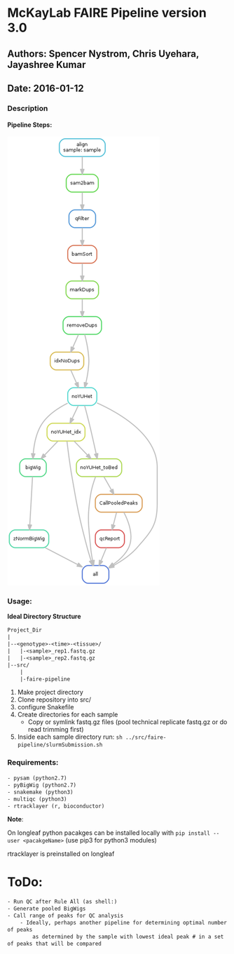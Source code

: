# McKayLab FAIRE Pipeline version 3.0
## Authors: Spencer Nystrom, Chris Uyehara, Jayashree Kumar
## Date: 2016-01-12

### Description
#### Pipeline Steps:
![](docs/dag.png)


### Usage:
**Ideal Directory Structure**
```{bash}
Project_Dir
|
|--<genotype>-<time>-<tissue>/
|	|-<sample>_rep1.fastq.gz
|	|-<sample>_rep2.fastq.gz
|--src/
	|
	|-faire-pipeline	
```

1. Make project directory
1. Clone repository into src/
1. configure Snakefile
1. Create directories for each sample
	* Copy or symlink fastq.gz files (pool technical replicate fastq.gz or do read trimming first)
1. Inside each sample directory run: ` sh ../src/faire-pipeline/slurmSubmission.sh ` 


### Requirements:
	- pysam (python2.7)
	- pyBigWig (python2.7)
	- snakemake (python3)
	- multiqc (python3)
	- rtracklayer (r, bioconductor)	
**Note**: 

On longleaf python pacakges can be installed locally with ` pip install --user <pacakgeName> ` (use pip3 for python3 modules)

rtracklayer is preinstalled on longleaf


# ToDo:
	- Run QC after Rule All (as shell:)
	- Generate pooled BigWigs
	- Call range of peaks for QC analysis
		- Ideally, perhaps another pipeline for determining optimal number of peaks
			as determined by the sample with lowest ideal peak # in a set of peaks that will be compared
